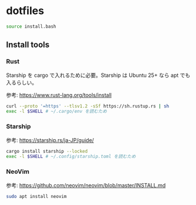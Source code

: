 # dotfiles

```bash
source install.bash
```

## Install tools

### Rust

Starship を cargo で入れるために必要。Starship は Ubuntu 25+ なら apt でも入るらしい。

参考: https://www.rust-lang.org/tools/install

```bash
curl --proto '=https' --tlsv1.2 -sSf https://sh.rustup.rs | sh
exec -l $SHELL # ~/.cargo/env を読むため
```

### Starship

参考: https://starship.rs/ja-JP/guide/


```bash
cargo install starship --locked
exec -l $SHELL # ~/.config/starship.toml を読むため
```

### NeoVim

参考: https://github.com/neovim/neovim/blob/master/INSTALL.md

```bash
sudo apt install neovim
```
